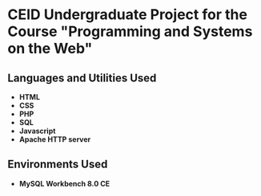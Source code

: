 # CEID Undergraduate Project for the Course "Programming and Systems on the Web"


<h2>Languages and Utilities Used</h2>

- <b>HTML</b>
- <b>CSS</b>
- <b>PHP</b>
- <b>SQL</b>
- <b>Javascript</b>
- <b>Apache HTTP server</b>

<h2>Environments Used</h2>

- <b>MySQL Workbench 8.0 CE</b>
